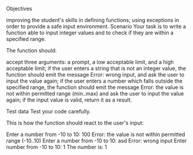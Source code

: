 Objectives

improving the student's skills in defining functions;
using exceptions in order to provide a safe input environment.
Scenario
Your task is to write a function able to input integer values and to check if they are within a specified range.

The function should:

accept three arguments: a prompt, a low acceptable limit, and a high acceptable limit;
if the user enters a string that is not an integer value, the function should emit the message Error: wrong input, and ask the user to input the value again;
if the user enters a number which falls outside the specified range, the function should emit the message Error: the value is not within permitted range (min..max) and ask the user to input the value again;
if the input value is valid, return it as a result.

Test data
Test your code carefully.

This is how the function should react to the user's input:

Enter a number from -10 to 10: 100
Error: the value is not within permitted range (-10..10)
Enter a number from -10 to 10: asd
Error: wrong input
Enter number from -10 to 10: 1
The number is: 1
